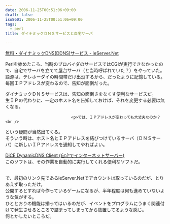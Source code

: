 ```yaml
---
date: 2006-11-25T00:51:06+09:00
draft: false
iso8601: 2006-11-25T00:51:06+09:00
tags:
  - perl
title: ダイナミックＤＮＳサービスと自宅サーバ

---
```


<div class="entry-body">
                                 <p><a title="無料・ダイナミックDNS(DDNS)サービス - ieServer.Net" href="http://ieserver.net/">無料・ダイナミックDNS(DDNS)サービス - ieServer.Net</a></p>

<p>Perlを始めたころ、当時のプロバイダのサービスではCGIが実行できなかったので、自宅でサーバを立てて屋台サーバ（と当時呼ばれていた？）をやっていた。<br />
語源は、テレホーダイの時間帯だけ出没するから、だったように記憶している。<br />
毎回ＩＰアドレスが変わるので、告知が面倒だった。</p>

<p>ダイナミックＤＮＳサービスは、告知の面倒さをなくす便利なサービスだ。<br />
生ＩＰの代わりに、一定のホスト名を告知しておけば、それを変更する必要は無くなる。<br /></p>
                              
                                 <p>では、ＩＰアドレスが変わっても大丈夫なのか？<br />
という疑問が当然出てくる。<br />
そういう時は、ホスト名とＩＰアドレスを結びつけているサーバ（ＤＮＳサーバ）に新しいＩＰアドレスを通知してやればよい。</p>

<p><a title="DiCE DynamicDNS Client (自宅でインターネットサーバー)" href="http://www.hi-ho.ne.jp/yoshihiro_e/dice/">DiCE DynamicDNS Client (自宅でインターネットサーバー)</a><br />
このソフトは、その作業を自動的に実行してくれる便利なソフトだ。</p>

<p><br />
で、最初のリンク先であるieServer.Netでアカウントは取っているのだが、とりあえず取っただけ。<br />
公開するとすれば今作っているゲームになるが、半年程度は何も進めていないような気がする。<br />
ひととおりの機能は揃ってはいるのだが、イベントをプログラムにうまく関連付けて発生させるところで詰まってしまってから放置してるような感じ。<br />
何とかしたいところだ。<br /></p>
                              </div>
